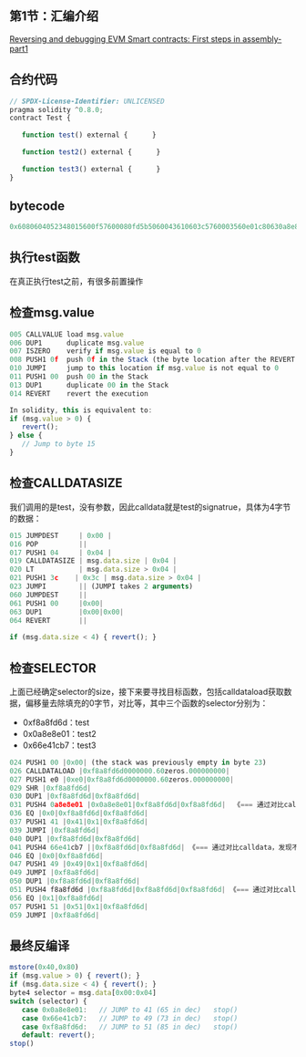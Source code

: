 ## 第1节：汇编介绍

[Reversing and debugging EVM Smart contracts: First steps in assembly-part1](https://medium.com/@TrustChain/reversing-and-debugging-evm-smart-contracts-392fdadef32d)



## 合约代码

```js
// SPDX-License-Identifier: UNLICENSED
pragma solidity ^0.8.0;
contract Test {  
    
   function test() external {      } 
     
   function test2() external {      }  
    
   function test3() external {      }  
}
```

## bytecode

```js
0x6080604052348015600f57600080fd5b5060043610603c5760003560e01c80630a8e8e0114604157806366e41cb7146049578063f8a8fd6d146051575b600080fd5b60476059565b005b604f605b565b005b6057605d565b005b565b565b56fea2646970667358221220d28f98515dc0855e1c6f5aa3747ff775f1b8ab6545f14c70641ff9af67c2465164736f6c63430008070033
```



## 执行test函数

在真正执行test之前，有很多前置操作



## 检查msg.value

```js
005 CALLVALUE load msg.value
006 DUP1      duplicate msg.value
007 ISZERO    verify if msg.value is equal to 0
008 PUSH1 0f  push 0f in the Stack (the byte location after the REVERT byte location)
010 JUMPI     jump to this location if msg.value is not equal to 0
011 PUSH1 00  push 00 in the Stack
013 DUP1      duplicate 00 in the Stack
014 REVERT    revert the execution 

In solidity, this is equivalent to:
if (msg.value > 0) { 
   revert(); 
} else {
   // Jump to byte 15
}
```



## 检查CALLDATASIZE

我们调用的是test，没有参数，因此calldata就是test的signatrue，具体为4字节的数据：

```js
015 JUMPDEST     | 0x00 |
016 POP          ||
017 PUSH1 04     | 0x04 |
019 CALLDATASIZE | msg.data.size | 0x04 |
020 LT           | msg.data.size > 0x04 |
021 PUSH1 3c    | 0x3c | msg.data.size > 0x04 |
023 JUMPI        || (JUMPI takes 2 arguments)
060 JUMPDEST     ||
061 PUSH1 00     |0x00|
063 DUP1         |0x00|0x00|
064 REVERT       ||
  
if (msg.data.size < 4) { revert(); }
```



## 检查SELECTOR

上面已经确定selector的size，接下来要寻找目标函数，包括calldataload获取数据，偏移量去除填充的0字节，对比等，其中三个函数的selector分别为：

- 0xf8a8fd6d：test
- 0x0a8e8e01：test2
- 0x66e41cb7：test3

```js
024 PUSH1 00 |0x00| (the stack was previously empty in byte 23)
026 CALLDATALOAD |0xf8a8fd6d0000000.60zeros.000000000|
027 PUSH1 e0 |0xe0|0xf8a8fd6d0000000.60zeros.000000000|
029 SHR |0xf8a8fd6d|
030 DUP1 |0xf8a8fd6d|0xf8a8fd6d|
031 PUSH4 0a8e8e01 |0x0a8e8e01|0xf8a8fd6d|0xf8a8fd6d|  《=== 通过对比calldata，发现不是test2
036 EQ |0x0|0xf8a8fd6d|0xf8a8fd6d| 
037 PUSH1 41 |0x41|0x1|0xf8a8fd6d|
039 JUMPI |0xf8a8fd6d|
040 DUP1 |0xf8a8fd6d|0xf8a8fd6d|
041 PUSH4 66e41cb7 ||0xf8a8fd6d|0xf8a8fd6d| 《=== 通过对比calldata，发现不是test3
046 EQ |0x0|0xf8a8fd6d|
047 PUSH1 49 |0x49|0x1|0xf8a8fd6d|
049 JUMPI |0xf8a8fd6d|
050 DUP1 |0xf8a8fd6d|0xf8a8fd6d|
051 PUSH4 f8a8fd6d |0xf8a8fd6d|0xf8a8fd6d|0xf8a8fd6d| 《=== 通过对比calldata，发现确实是test，找到了！！
056 EQ |0x1|0xf8a8fd6d|
057 PUSH1 51 |0x51|0x1|0xf8a8fd6d|
059 JUMPI |0xf8a8fd6d|
```



## 最终反编译

```js
mstore(0x40,0x80)                              
if (msg.value > 0) { revert(); }                              
if (msg.data.size < 4) { revert(); }                              
byte4 selector = msg.data[0x00:0x04]                                
switch (selector) {                               
   case 0x0a8e8e01:   // JUMP to 41 (65 in dec)   stop()
   case 0x66e41cb7:   // JUMP to 49 (73 in dec)   stop()
   case 0xf8a8fd6d:   // JUMP to 51 (85 in dec)   stop()
   default: revert();
stop()
```
